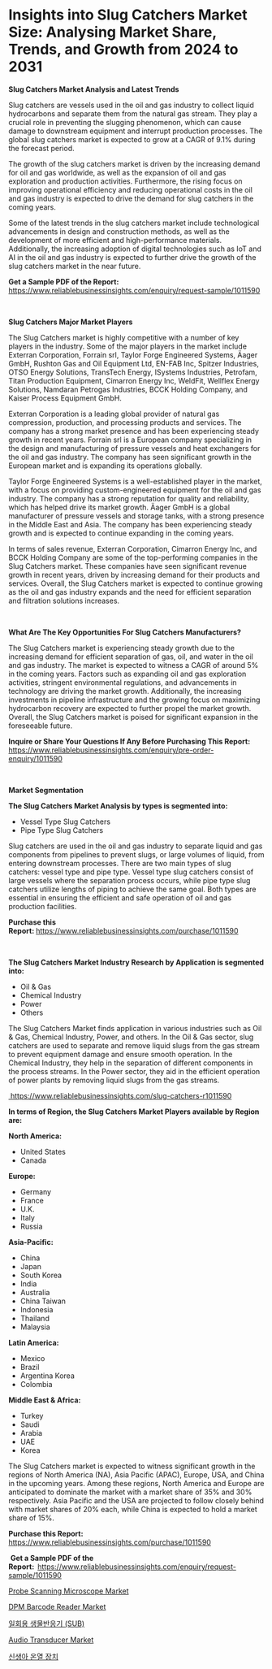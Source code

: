 <p><h1>Insights into Slug Catchers Market Size: Analysing Market Share, Trends, and Growth from 2024 to 2031</h1></p><p><strong>Slug Catchers Market Analysis and Latest Trends</strong></p>
<p><p>Slug catchers are vessels used in the oil and gas industry to collect liquid hydrocarbons and separate them from the natural gas stream. They play a crucial role in preventing the slugging phenomenon, which can cause damage to downstream equipment and interrupt production processes. The global slug catchers market is expected to grow at a CAGR of 9.1% during the forecast period.</p><p>The growth of the slug catchers market is driven by the increasing demand for oil and gas worldwide, as well as the expansion of oil and gas exploration and production activities. Furthermore, the rising focus on improving operational efficiency and reducing operational costs in the oil and gas industry is expected to drive the demand for slug catchers in the coming years.</p><p>Some of the latest trends in the slug catchers market include technological advancements in design and construction methods, as well as the development of more efficient and high-performance materials. Additionally, the increasing adoption of digital technologies such as IoT and AI in the oil and gas industry is expected to further drive the growth of the slug catchers market in the near future.</p></p>
<p><strong>Get a Sample PDF of the Report:&nbsp;</strong> <a href="https://www.reliablebusinessinsights.com/enquiry/request-sample/1011590">https://www.reliablebusinessinsights.com/enquiry/request-sample/1011590</a></p>
<p>&nbsp;</p>
<p><strong>Slug Catchers Major Market Players</strong></p>
<p><p>The Slug Catchers market is highly competitive with a number of key players in the industry. Some of the major players in the market include Exterran Corporation, Forrain srl, Taylor Forge Engineered Systems, Äager GmbH, Rushton Gas and Oil Equipment Ltd, EN-FAB Inc, Spitzer Industries, OTSO Energy Solutions, TransTech Energy, ISystems Industries, Petrofam, Titan Production Equipment, Cimarron Energy Inc, WeldFit, Wellflex Energy Solutions, Namdaran Petrogas Industries, BCCK Holding Company, and Kaiser Process Equipment GmbH.</p><p>Exterran Corporation is a leading global provider of natural gas compression, production, and processing products and services. The company has a strong market presence and has been experiencing steady growth in recent years. Forrain srl is a European company specializing in the design and manufacturing of pressure vessels and heat exchangers for the oil and gas industry. The company has seen significant growth in the European market and is expanding its operations globally.</p><p>Taylor Forge Engineered Systems is a well-established player in the market, with a focus on providing custom-engineered equipment for the oil and gas industry. The company has a strong reputation for quality and reliability, which has helped drive its market growth. Äager GmbH is a global manufacturer of pressure vessels and storage tanks, with a strong presence in the Middle East and Asia. The company has been experiencing steady growth and is expected to continue expanding in the coming years.</p><p>In terms of sales revenue, Exterran Corporation, Cimarron Energy Inc, and BCCK Holding Company are some of the top-performing companies in the Slug Catchers market. These companies have seen significant revenue growth in recent years, driven by increasing demand for their products and services. Overall, the Slug Catchers market is expected to continue growing as the oil and gas industry expands and the need for efficient separation and filtration solutions increases.</p></p>
<p>&nbsp;</p>
<p><strong>What Are The Key Opportunities For Slug Catchers Manufacturers?</strong></p>
<p><p>The Slug Catchers market is experiencing steady growth due to the increasing demand for efficient separation of gas, oil, and water in the oil and gas industry. The market is expected to witness a CAGR of around 5% in the coming years. Factors such as expanding oil and gas exploration activities, stringent environmental regulations, and advancements in technology are driving the market growth. Additionally, the increasing investments in pipeline infrastructure and the growing focus on maximizing hydrocarbon recovery are expected to further propel the market growth. Overall, the Slug Catchers market is poised for significant expansion in the foreseeable future.</p></p>
<p><strong>Inquire or Share Your Questions If Any Before Purchasing This Report:</strong> <a href="https://www.reliablebusinessinsights.com/enquiry/pre-order-enquiry/1011590">https://www.reliablebusinessinsights.com/enquiry/pre-order-enquiry/1011590</a></p>
<p>&nbsp;</p>
<p><strong>Market Segmentation</strong></p>
<p><strong>The Slug Catchers Market Analysis by types is segmented into:</strong></p>
<p><ul><li>Vessel Type Slug Catchers</li><li>Pipe Type Slug Catchers</li></ul></p>
<p><p>Slug catchers are used in the oil and gas industry to separate liquid and gas components from pipelines to prevent slugs, or large volumes of liquid, from entering downstream processes. There are two main types of slug catchers: vessel type and pipe type. Vessel type slug catchers consist of large vessels where the separation process occurs, while pipe type slug catchers utilize lengths of piping to achieve the same goal. Both types are essential in ensuring the efficient and safe operation of oil and gas production facilities.</p></p>
<p><strong>Purchase this Report:&nbsp;</strong><a href="https://www.reliablebusinessinsights.com/purchase/1011590">https://www.reliablebusinessinsights.com/purchase/1011590</a></p>
<p>&nbsp;</p>
<p><strong>The Slug Catchers Market Industry Research by Application is segmented into:</strong></p>
<p><ul><li>Oil & Gas</li><li>Chemical Industry</li><li>Power</li><li>Others</li></ul></p>
<p><p>The Slug Catchers Market finds application in various industries such as Oil & Gas, Chemical Industry, Power, and others. In the Oil & Gas sector, slug catchers are used to separate and remove liquid slugs from the gas stream to prevent equipment damage and ensure smooth operation. In the Chemical Industry, they help in the separation of different components in the process streams. In the Power sector, they aid in the efficient operation of power plants by removing liquid slugs from the gas streams.</p></p>
<p><a href="https://www.reliablebusinessinsights.com/slug-catchers-r1011590">&nbsp;https://www.reliablebusinessinsights.com/slug-catchers-r1011590</a></p>
<p><strong>In terms of Region, the Slug Catchers Market Players available by Region are:</strong></p>
<p>
    <p> <strong> North America: </strong>
        <ul>
            <li>United States</li>
            <li>Canada</li>
        </ul>
        </p> 
    <p> <strong> Europe: </strong>
        <ul>
            <li>Germany</li>
            <li>France</li>
            <li>U.K.</li>
            <li>Italy</li>
            <li>Russia</li>
        </ul>
        </p> 
    <p> <strong> Asia-Pacific: </strong>
        <ul>
            <li>China</li>
            <li>Japan</li>
            <li>South Korea</li>
            <li>India</li>
            <li>Australia</li>
            <li>China Taiwan</li>
            <li>Indonesia</li>
            <li>Thailand</li>
            <li>Malaysia</li>
        </ul>
        </p> 
    <p> <strong> Latin America: </strong>
        <ul>
            <li>Mexico</li>
            <li>Brazil</li>
            <li>Argentina Korea</li>
            <li>Colombia</li>
        </ul>
        </p> 
    <p> <strong> Middle East & Africa: </strong>
        <ul>
            <li>Turkey</li>
            <li>Saudi</li>
            <li>Arabia</li>
            <li>UAE</li>
            <li>Korea</li>
        </ul>
    </p>
    </p>
<p><p>The Slug Catchers market is expected to witness significant growth in the regions of North America (NA), Asia Pacific (APAC), Europe, USA, and China in the upcoming years. Among these regions, North America and Europe are anticipated to dominate the market with a market share of 35% and 30% respectively. Asia Pacific and the USA are projected to follow closely behind with market shares of 20% each, while China is expected to hold a market share of 15%.</p></p>
<p><strong>Purchase this Report: </strong><a href="https://www.reliablebusinessinsights.com/purchase/1011590">https://www.reliablebusinessinsights.com/purchase/1011590</a></p>
<p>&nbsp;<strong>Get a Sample PDF of the Report:&nbsp;&nbsp;</strong><a href="https://www.reliablebusinessinsights.com/enquiry/request-sample/1011590">https://www.reliablebusinessinsights.com/enquiry/request-sample/1011590</a></p>
<p><strong></strong></p>
<p><p><a href="https://github.com/redneck06/Market-Research-Report-List-4/blob/main/probe-scanning-microscope-market.md">Probe Scanning Microscope Market</a></p><p><a href="https://github.com/nicoletavirag/Market-Research-Report-List-4/blob/main/dpm-barcode-reader-market.md">DPM Barcode Reader Market</a></p><p><a href="https://github.com/shampaakter36/Market-Research-Report-List-1/blob/main/8486336173623.md">일회용 생물반응기 (SUB)</a></p><p><a href="https://issuu.com/reportprime-2/docs/audio-transducer-market-size-2030.pptx">Audio Transducer Market</a></p><p><a href="https://github.com/Nicolasrown5/Market-Research-Report-List-1/blob/main/5981478173622.md">신생아 온열 장치</a></p></p>
